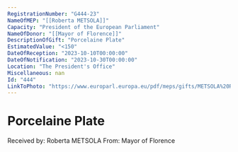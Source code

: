 ```yaml
---
RegistrationNumber: "G444-23"
NameOfMEP: "[[Roberta METSOLA]]"
Capacity: "President of the European Parliament"
NameOfDonor: "[[Mayor of Florence]]"
DescriptionOfGift: "Porcelaine Plate"
EstimatedValue: "<150"
DateOfReception: "2023-10-10T00:00:00"
DateOfNotification: "2023-10-30T00:00:00"
Location: "The President's Office"
Miscellaneous: nan
Id: "444"
LinkToPhoto: "https://www.europarl.europa.eu/pdf/meps/gifts/METSOLA%20Roberta_G444-23.JPG#"
---
```


# Porcelaine Plate

Received by: Roberta METSOLA
From: Mayor of Florence
